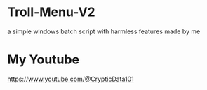 # Troll-Menu-V2
a simple windows batch script with harmless features made by me


# My Youtube
https://www.youtube.com/@CrypticData101
